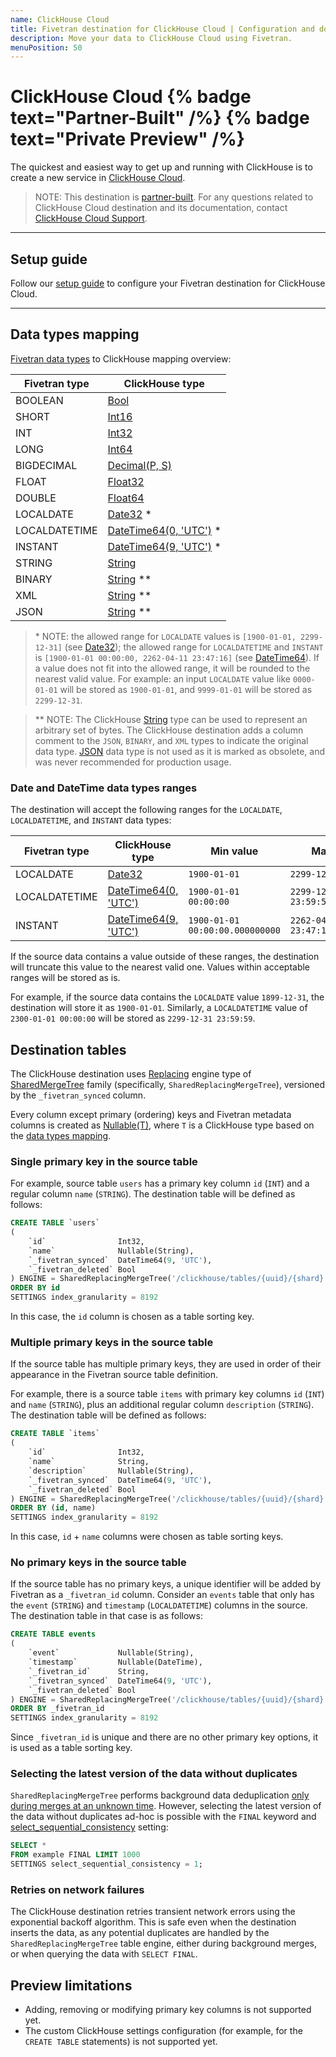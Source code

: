 ```yaml
---
name: ClickHouse Cloud
title: Fivetran destination for ClickHouse Cloud | Configuration and documentation
description: Move your data to ClickHouse Cloud using Fivetran.
menuPosition: 50
---
```


# ClickHouse Cloud {% badge text="Partner-Built" /%} {% badge text="Private Preview" /%}

The quickest and easiest way to get up and running with ClickHouse is to create a new service
in [ClickHouse Cloud](https://clickhouse.cloud).

> NOTE: This destination is [partner-built](/docs/partner-built-program). For any questions related to ClickHouse Cloud
> destination and its documentation, contact [ClickHouse Cloud Support](mailto:support@clickhouse.com).

----

## Setup guide

Follow our [setup guide](/docs/destinations/clickhouse-cloud/setup-guide) to configure your Fivetran destination for
ClickHouse Cloud.

----

## Data types mapping

[Fivetran data types](https://fivetran.com/docs/destinations#datatypes) to ClickHouse mapping overview:

| Fivetran type | ClickHouse type                                                                                  |
|---------------|--------------------------------------------------------------------------------------------------|
| BOOLEAN       | [Bool](https://clickhouse.com/docs/en/sql-reference/data-types/boolean)                          |
| SHORT         | [Int16](https://clickhouse.com/docs/en/sql-reference/data-types/int-uint)                        |
| INT           | [Int32](https://clickhouse.com/docs/en/sql-reference/data-types/int-uint)                        |
| LONG          | [Int64](https://clickhouse.com/docs/en/sql-reference/data-types/int-uint)                        |
| BIGDECIMAL    | [Decimal(P, S)](https://clickhouse.com/docs/en/sql-reference/data-types/decimal)                 |
| FLOAT         | [Float32](https://clickhouse.com/docs/en/sql-reference/data-types/float)                         |
| DOUBLE        | [Float64](https://clickhouse.com/docs/en/sql-reference/data-types/float)                         |
| LOCALDATE     | [Date32](https://clickhouse.com/docs/en/sql-reference/data-types/date32) &ast;                   |
| LOCALDATETIME | [DateTime64(0, 'UTC')](https://clickhouse.com/docs/en/sql-reference/data-types/datetime64) &ast; |
| INSTANT       | [DateTime64(9, 'UTC')](https://clickhouse.com/docs/en/sql-reference/data-types/datetime64) &ast; |
| STRING        | [String](https://clickhouse.com/docs/en/sql-reference/data-types/string)                         |
| BINARY        | [String](https://clickhouse.com/docs/en/sql-reference/data-types/string) &ast;&ast;              |
| XML           | [String](https://clickhouse.com/docs/en/sql-reference/data-types/string) &ast;&ast;              |
| JSON          | [String](https://clickhouse.com/docs/en/sql-reference/data-types/string) &ast;&ast;              |

> &ast; NOTE: the allowed range for `LOCALDATE` values is `[1900-01-01, 2299-12-31]`
> (see [Date32](https://clickhouse.com/docs/en/sql-reference/data-types/date32));
> the allowed range for `LOCALDATETIME` and `INSTANT` is `[1900-01-01 00:00:00, 2262-04-11 23:47:16]`
> (see [DateTime64](https://clickhouse.com/docs/en/sql-reference/data-types/datetime64)). 
> If a value does not fit into the allowed range, it will be rounded to the nearest valid value.
> For example: an input `LOCALDATE` value like `0000-01-01` will be stored as `1900-01-01`, 
> and `9999-01-01` will be stored as `2299-12-31`.

> &ast;&ast; NOTE: The ClickHouse [String](https://clickhouse.com/docs/en/sql-reference/data-types/string) type can be used
> to represent an arbitrary set of bytes. The ClickHouse destination adds a column comment to the `JSON`, `BINARY`,
> and `XML` types to indicate the original data type.
> [JSON](https://clickhouse.com/docs/en/sql-reference/data-types/json) data type is not used as it is marked as
> obsolete, and was never recommended for production usage.

### Date and DateTime data types ranges

The destination will accept the following ranges for the `LOCALDATE`, `LOCALDATETIME`, and `INSTANT` data types:

| Fivetran type | ClickHouse type                                                                            | Min value                       | Max value                       |
|---------------|--------------------------------------------------------------------------------------------|---------------------------------|---------------------------------|
| LOCALDATE     | [Date32](https://clickhouse.com/docs/en/sql-reference/data-types/date32)                   | `1900-01-01`                    | `2299-12-31`                    |
| LOCALDATETIME | [DateTime64(0, 'UTC')](https://clickhouse.com/docs/en/sql-reference/data-types/datetime64) | `1900-01-01 00:00:00`           | `2299-12-31 23:59:59`           | 
| INSTANT       | [DateTime64(9, 'UTC')](https://clickhouse.com/docs/en/sql-reference/data-types/datetime64) | `1900-01-01 00:00:00.000000000` | `2262-04-11 23:47:16.000000000` |

If the source data contains a value outside of these ranges, the destination will truncate this value to the nearest valid one. Values within acceptable ranges will be stored as is.

For example, if the source data contains the `LOCALDATE` value `1899-12-31`, the destination will store it
as `1900-01-01`. Similarly, a `LOCALDATETIME` value of `2300-01-01 00:00:00` will be stored as `2299-12-31 23:59:59`.

## Destination tables

The ClickHouse destination uses
[Replacing](https://clickhouse.com/docs/en/engines/table-engines/mergetree-family/replacingmergetree) engine type of
[SharedMergeTree](https://clickhouse.com/docs/en/cloud/reference/shared-merge-tree) family
(specifically, `SharedReplacingMergeTree`), versioned by the `_fivetran_synced` column.

Every column except primary (ordering) keys and Fivetran metadata columns is created
as [Nullable(T)](https://clickhouse.com/docs/en/sql-reference/data-types/nullable), where `T` is a
ClickHouse type based on the [data types mapping](#data-types-mapping).

### Single primary key in the source table

For example, source table `users` has a primary key column `id` (`INT`) and a regular column `name` (`STRING`).
The destination table will be defined as follows:

```sql
CREATE TABLE `users`
(
    `id`                Int32,
    `name`              Nullable(String),
    `_fivetran_synced`  DateTime64(9, 'UTC'),
    `_fivetran_deleted` Bool
) ENGINE = SharedReplacingMergeTree('/clickhouse/tables/{uuid}/{shard}', '{replica}', _fivetran_synced)
ORDER BY id
SETTINGS index_granularity = 8192
```

In this case, the `id` column is chosen as a table sorting key.

### Multiple primary keys in the source table

If the source table has multiple primary keys, they are used in order of their appearance in the Fivetran source table
definition.

For example, there is a source table `items` with primary key columns `id` (`INT`) and `name` (`STRING`), plus an
additional regular column `description` (`STRING`). The destination table will be defined as follows:

```sql
CREATE TABLE `items`
(
    `id`                Int32,
    `name`              String,
    `description`       Nullable(String),
    `_fivetran_synced`  DateTime64(9, 'UTC'),
    `_fivetran_deleted` Bool
) ENGINE = SharedReplacingMergeTree('/clickhouse/tables/{uuid}/{shard}', '{replica}', _fivetran_synced)
ORDER BY (id, name)
SETTINGS index_granularity = 8192
```

In this case, `id` + `name` columns were chosen as table sorting keys.

### No primary keys in the source table

If the source table has no primary keys, a unique identifier will be added by Fivetran as a `_fivetran_id` column.
Consider an `events` table that only has the `event` (`STRING`) and `timestamp` (`LOCALDATETIME`) columns in the source.
The destination table in that case is as follows:

```sql
CREATE TABLE events
(
    `event`             Nullable(String),
    `timestamp`         Nullable(DateTime),
    `_fivetran_id`      String,
    `_fivetran_synced`  DateTime64(9, 'UTC'),
    `_fivetran_deleted` Bool
) ENGINE = SharedReplacingMergeTree('/clickhouse/tables/{uuid}/{shard}', '{replica}', _fivetran_synced)
ORDER BY _fivetran_id
SETTINGS index_granularity = 8192
```

Since `_fivetran_id` is unique and there are no other primary key options, it is used as a table sorting key.

### Selecting the latest version of the data without duplicates

`SharedReplacingMergeTree` performs background data deduplication
[only during merges at an unknown time](https://clickhouse.com/docs/en/engines/table-engines/mergetree-family/replacingmergetree).
However, selecting the latest version of the data without duplicates ad-hoc is possible with the `FINAL` keyword and
[select_sequential_consistency](https://clickhouse.com/docs/en/operations/settings/settings#select_sequential_consistency)
setting:

```sql
SELECT *
FROM example FINAL LIMIT 1000 
SETTINGS select_sequential_consistency = 1;
```

### Retries on network failures

The ClickHouse destination retries transient network errors using the exponential backoff algorithm.
This is safe even when the destination inserts the data, as any potential duplicates are handled by
the `SharedReplacingMergeTree` table engine, either during background merges,
or when querying the data with `SELECT FINAL`.

## Preview limitations

- Adding, removing or modifying primary key columns is not supported yet.
- The custom ClickHouse settings configuration (for example, for the `CREATE TABLE` statements) is not supported yet.